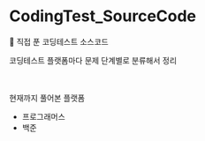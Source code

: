 # CodingTest_SourceCode
📄 직접 푼 코딩테스트 소스코드

코딩테스트 플랫폼마다 문제 단계별로 분류해서 정리

<br><br>
현재까지 풀어본 플랫폼<br>
- 프로그래머스<br>
- 백준
